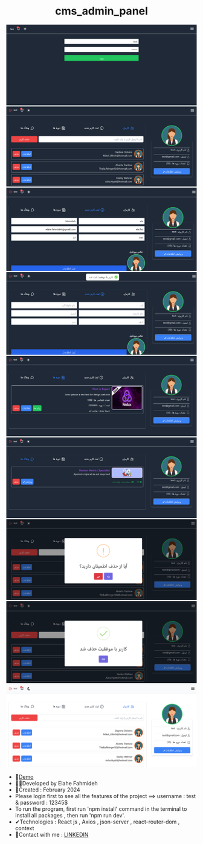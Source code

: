 
<h1 align="center">cms_admin_panel</h1>

![demo](https://github.com/Ela-Fhd/cms_admin_panel/blob/main/demo/demo-1.png)
![demo](https://github.com/Ela-Fhd/cms_admin_panel/blob/main/demo/demo-2.png)
![demo](https://github.com/Ela-Fhd/cms_admin_panel/blob/main/demo/demo-3.png)
![demo](https://github.com/Ela-Fhd/cms_admin_panel/blob/main/demo/demo-4.png)
![demo](https://github.com/Ela-Fhd/cms_admin_panel/blob/main/demo/demo-5.png)
![demo](https://github.com/Ela-Fhd/cms_admin_panel/blob/main/demo/demo-6.png)
![demo](https://github.com/Ela-Fhd/cms_admin_panel/blob/main/demo/demo-7.png)
![demo](https://github.com/Ela-Fhd/cms_admin_panel/blob/main/demo/demo-8.png)
![demo](https://github.com/Ela-Fhd/cms_admin_panel/blob/main/demo/demo-9.png)


 
  - &#128204;<a href="https://bookinghotell.netlify.app/" >Demo</a>
  - 🙋‍♀️Developed by Elahe Fahmideh
  - 📆Created : February 2024
  - Please login first to see all the features of the project ==> username : test & password : 12345$
  - To run the program, first run 'npm install' command in the terminal to install all packages , then run 'npm run dev'.
  - &#x2714;Technologies : React js , Axios , json-server , react-router-dom , context 
  - &#128231;Contact with me : <a href="https://www.linkedin.com/in/elahe-fahmideh/">LINKEDIN</a>





